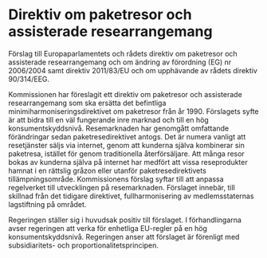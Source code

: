 # Direktiv om paketresor och assisterade researrangemang

Förslag till Europaparlamentets och rådets direktiv om paketresor och assisterade researrangemang och om ändring av förordning (EG) nr 2006/2004 samt direktiv 2011/83/EU och om upphävande av rådets direktiv 90/314/EEG.

Kommissionen har föreslagit ett direktiv om paketresor och assisterade researrangemang som ska ersätta det befintliga minimiharmoniseringsdirektivet om paketresor från år 1990. Förslagets syfte är att bidra till en väl fungerande inre marknad och till en hög konsumentskyddsnivå. Resemarknaden har genomgått omfattande förändringar sedan paketresedirektivet antogs. Det är numera vanligt att resetjänster säljs via internet, genom att kunderna själva kombinerar sin paketresa, istället för genom traditionella återförsäljare. Att många resor bokas av kunderna själva på internet har medfört att vissa reseprodukter hamnat i en rättslig gråzon eller utanför paketresedirektivets tillämpningsområde. Kommissionens förslag syftar till att anpassa regelverket till utvecklingen på resemarknaden. Förslaget innebär, till skillnad från det tidigare direktivet, fullharmonisering av medlemsstaternas lagstiftning på området.

Regeringen ställer sig i huvudsak positiv till förslaget. I förhandlingarna avser regeringen att verka för enhetliga EU-regler på en hög konsumentskyddsnivå. Regeringen anser att förslaget är förenligt med subsidiaritets- och proportionalitetsprincipen.
